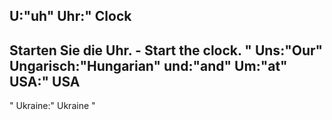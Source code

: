 U:"uh"
Uhr:"
Clock
-
Starten Sie die Uhr. - Start the clock.
"
Uns:"Our"
Ungarisch:"Hungarian"
und:"and"
Um:"at"
USA:"
USA
-
"
Ukraine:"
Ukraine
"